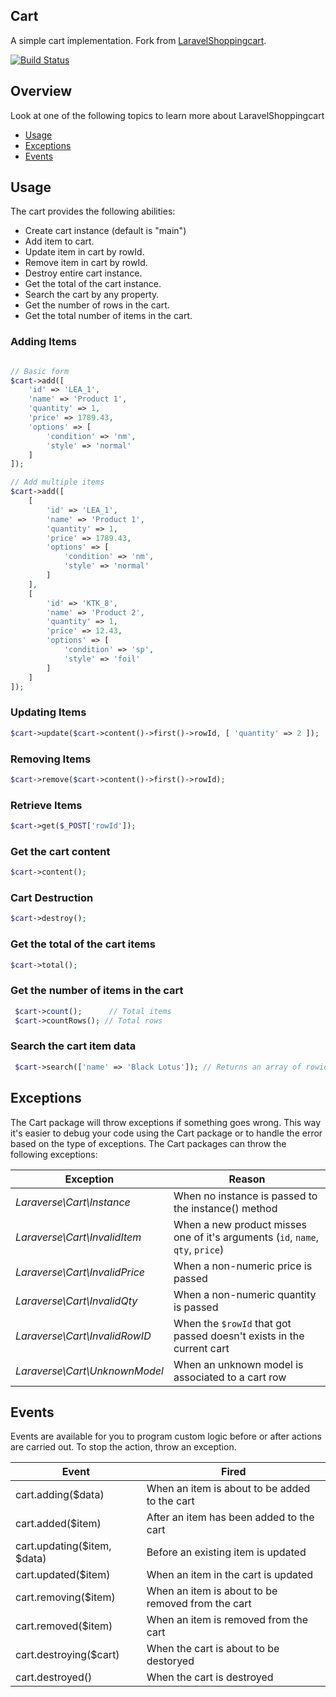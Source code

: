 ## Cart

A simple cart implementation. Fork from [LaravelShoppingcart](https://github.com/Crinsane/LaravelShoppingcart).

[![Build Status](https://travis-ci.org/Laraverse/Cart.svg?branch=master)](https://travis-ci.org/Laraverse/Cart)

## Overview
Look at one of the following topics to learn more about LaravelShoppingcart

* [Usage](#usage)
* [Exceptions](#exceptions)
* [Events](#events)

## Usage

The cart provides the following abilities:

* Create cart instance (default is "main")
* Add item to cart.
* Update item in cart by rowId.
* Remove item in cart by rowId.
* Destroy entire cart instance.
* Get the total of the cart instance.
* Search the cart by any property.
* Get the number of rows in the cart.
* Get the total number of items in the cart.

### Adding Items

```php

// Basic form
$cart->add([
    'id' => 'LEA_1',
    'name' => 'Product 1',
    'quantity' => 1,
    'price' => 1789.43,
    'options' => [
        'condition' => 'nm',
        'style' => 'normal'
    ]
]);

// Add multiple items
$cart->add([
    [
        'id' => 'LEA_1',
        'name' => 'Product 1',
        'quantity' => 1,
        'price' => 1789.43,
        'options' => [
            'condition' => 'nm',
            'style' => 'normal'
        ]
    ],
    [
        'id' => 'KTK_8',
        'name' => 'Product 2',
        'quantity' => 1,
        'price' => 12.43,
        'options' => [
            'condition' => 'sp',
            'style' => 'foil'
        ]
    ]
]);

```

### Updating Items

```php
$cart->update($cart->content()->first()->rowId, [ 'quantity' => 2 ]);
```

### Removing Items

```php
$cart->remove($cart->content()->first()->rowId);
```

### Retrieve Items

```php
$cart->get($_POST['rowId']);
```

### Get the cart content

```php
$cart->content();
```

### Cart Destruction

```php
$cart->destroy();
```

### Get the total of the cart items

```php
$cart->total();
```

### Get the number of items in the cart

```php
 $cart->count();      // Total items
 $cart->countRows(); // Total rows
```

### Search the cart item data

```php
 $cart->search(['name' => 'Black Lotus']); // Returns an array of rowid(s) of found item(s) or false on failure
```

## Exceptions
The Cart package will throw exceptions if something goes wrong. This way it's easier to debug your code using the Cart package or to handle the error based on the type of exceptions. The Cart packages can throw the following exceptions:

| Exception                             | Reason                                                                           |
| ------------------------------------- | --------------------------------------------------------------------------------- |
| *Laraverse\Cart\Instance*             | When no instance is passed to the instance() method                              |
| *Laraverse\Cart\InvalidItem*          | When a new product misses one of it's arguments (`id`, `name`, `qty`, `price`)   |
| *Laraverse\Cart\InvalidPrice*         | When a non-numeric price is passed                                               |
| *Laraverse\Cart\InvalidQty*           | When a non-numeric quantity is passed                                            |
| *Laraverse\Cart\InvalidRowID*         | When the `$rowId` that got passed doesn't exists in the current cart             |
| *Laraverse\Cart\UnknownModel*         | When an unknown model is associated to a cart row                                |

## Events

Events are available for you to program custom logic before or after actions are carried out. To stop the action, throw an exception.

| Event                       | Fired                                   |
| ----------------------      | --------------------------------------- |
| cart.adding($data)          | When an item is about to be added to the cart |
| cart.added($item)           | After an item has been added to the cart      |
| cart.updating($item, $data) | Before an existing item is updated |
| cart.updated($item)         | When an item in the cart is updated     |
| cart.removing($item)        | When an item is about to be removed from the cart |
| cart.removed($item)         | When an item is removed from the cart   |
| cart.destroying($cart)      | When the cart is about to be destoryed |
| cart.destroyed()            | When the cart is destroyed              |


